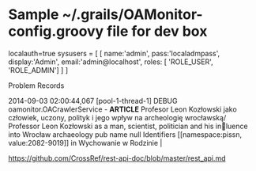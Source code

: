 



# Sample ~/.grails/OAMonitor-config.groovy file for dev box

localauth=true
sysusers = [
  [
    name:'admin',
    pass:'localadmpass',
    display:'Admin',
    email:'admin@localhost',
    roles: [ 'ROLE_USER', 'ROLE_ADMIN']
  ]
]


Problem Records

2014-09-03 02:00:44,067 [pool-1-thread-1] DEBUG oamonitor.OACrawlerService  - **ARTICLE** 	Profesor Leon Kozłowski jako człowiek, uczony, polityk i jego wpływ na archeologię wrocławską/ Professor Leon Kozłowski as a man, scientist, politician and his in􀏐luence into Wrocław archaeology	pub name	null	Identifiers	[[namespace:pissn, value:2082-9019]] in Wychowanie w Rodzinie 
|

https://github.com/CrossRef/rest-api-doc/blob/master/rest_api.md
